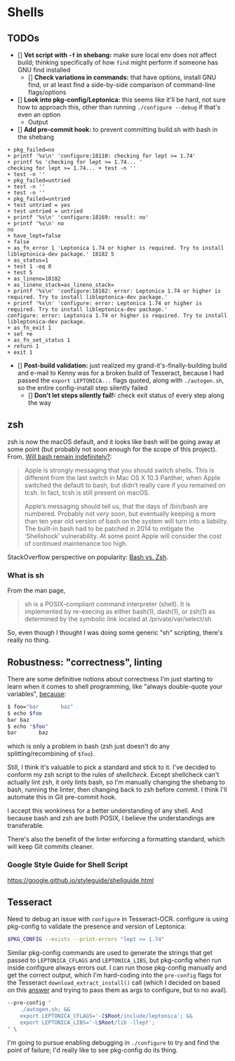 # Shells

## TODOs

- [] **Vet script with `-f` in shebang:**  make sure local env does not affect build; thinking specifically of how `find` might perform if someone has GNU find installed
  - [] **Check variations in commands:** that have options, install GNU find, or at least find a side-by-side comparison of command-line flags/options
- [] **Look into pkg-config/Leptonica:** this seems like it'll be hard, not sure how to approach this, other than running `./configure --debug` if that's even an option
  - Output
- [] **Add pre-commit hook:** to prevent committing build.sh with bash in the shebang

```none
+ pkg_failed=no
+ printf '%s\n' 'configure:18110: checking for lept >= 1.74'
+ printf %s 'checking for lept >= 1.74... '
checking for lept >= 1.74... + test -n ''
+ test -n ''
+ pkg_failed=untried
+ test -n ''
+ test -n ''
+ pkg_failed=untried
+ test untried = yes
+ test untried = untried
+ printf '%s\n' 'configure:18169: result: no'
+ printf '%s\n' no
no
+ have_lept=false
+ false
+ as_fn_error 1 'Leptonica 1.74 or higher is required. Try to install libleptonica-dev package.' 18182 5
+ as_status=1
+ test 1 -eq 0
+ test 5
+ as_lineno=18182
+ as_lineno_stack=as_lineno_stack=
+ printf '%s\n' 'configure:18182: error: Leptonica 1.74 or higher is required. Try to install libleptonica-dev package.'
+ printf '%s\n' 'configure: error: Leptonica 1.74 or higher is required. Try to install libleptonica-dev package.'
configure: error: Leptonica 1.74 or higher is required. Try to install libleptonica-dev package.
+ as_fn_exit 1
+ set +e
+ as_fn_set_status 1
+ return 1
+ exit 1
```

- [] **Post-build validation:** just realized my grand-it's-finally-building build and e-mail to Kenny was for a broken build of Tesseract, because I had passed the `export LEPTONICA...` flags quoted, along with `./autogen.sh`, so the entire config-install step silently failed
  - [] **Don't let steps silently fail!:** check exit status of every step along the way

## zsh

zsh is now the macOS default, and it looks like bash will be going away at some point (but probably not soon enough for the scope of this project). From, [Will bash remain indefinitely?][1]:

> Apple is strongly messaging that you should switch shells. This is different from the last switch in Mac OS X 10.3 Panther, when Apple switched the default to bash, but didn’t really care if you remained on tcsh. In fact, tcsh is still present on macOS.
>
> Apple’s messaging should tell us, that the days of /bin/bash are numbered. Probably not *very* soon, but eventually keeping a more than ten year old version of bash on the system will turn into a liability. The built-in bash had to be patched in 2014 to mitigate the ‘Shellshock’ vulnerability. At some point Apple will consider the cost of continued maintenance too high.

StackOverflow perspective on popularity: [Bash vs. Zsh][2].

### What is sh

From the man page,

> sh is a POSIX-compliant command interpreter (shell).  It is implemented by re-execing as either bash(1), dash(1), or zsh(1) as determined by the symbolic link located at /private/var/select/sh

So, even though I thought I was doing some generic "sh" scripting, there's really no thing.

## Robustness: "correctness", linting

There are some definitive notions about correctness I'm just starting to learn when it comes to shell programming, like "always double-quote your variables", [because][3]:

```sh
$ foo="bar       baz"
$ echo $foo
bar baz
$ echo "$foo"
bar       baz
```

which is only a problem in bash (zsh just doesn't do any splitting/recombining of `$foo`).

Still, I think it's valuable to pick a standard and stick to it.  I've decided to conform my zsh script to the rules of *shellcheck*.  Except shellcheck can't actually lint zsh, it only lints bash, so I'm manually changing the shebang to bash, running the linter, then changing back to zsh before commit.  I think I'll automate this in Git pre-commit hook.

I accept this wonkiness for a better understanding of any shell.  And because bash and zsh are both POSIX, I believe the understandings are transferable.

There's also the benefit of the linter enforcing a formatting standard, which will keep Git commits cleaner.

### Google Style Guide for Shell Script

<https://google.github.io/styleguide/shellguide.html>

## Tesseract

Need to debug an issue with `configure` in Tesseract-OCR.  configure is using pkg-config to validate the presence and version of Leptonica:

```sh
$PKG_CONFIG --exists --print-errors "lept >= 1.74"
```

Similar pkg-config commands are used to generate the strings that get passed to `LEPTONICA_CFLAGS` and `LEPTONICA_LIBS`, but pkg-config when run inside configure always errors out.  I can run those pkg-config manually and get the correct output, which I'm hard-coding into the `pre-config` flags for the Tesseract `download_extract_install()` call (which I decided on based on this [answer][4] and trying to pass them as args to configure, but to no avail).

```sh
--pre-config "
    ./autogen.sh; &&
    export LEPTONICA_CFLAGS='-I$Root/include/leptonica'; &&
    export LEPTONICA_LIBS='-L$Root/lib -llept';
" \
```

I'm going to pursue enabling debugging in `./configure` to try and find the point of failure; I'd really like to see pkg-config do its thing.

[1]: https://scriptingosx.com/2019/06/moving-to-zsh/
[2]: https://insights.stackoverflow.com/trends?tags=bash%2Czsh
[3]: https://github.com/koalaman/shellcheck/wiki/SC2086
[4]: https://unix.stackexchange.com/a/149361/366399
